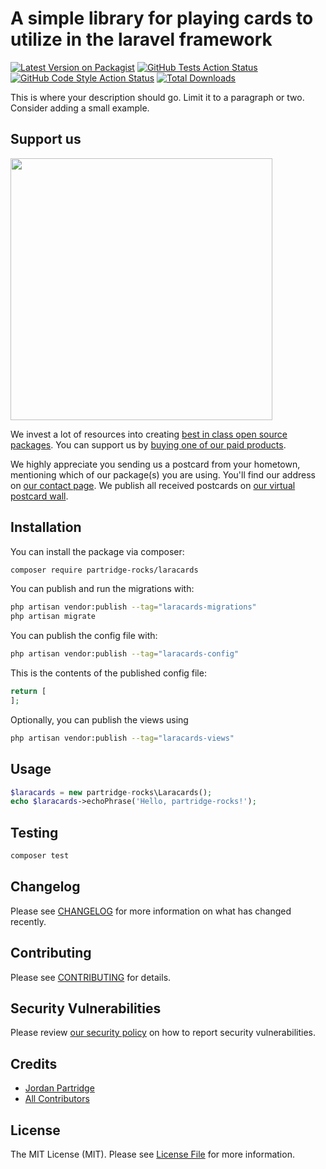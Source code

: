 # A simple library for playing cards to utilize in the laravel framework

[![Latest Version on Packagist](https://img.shields.io/packagist/v/partridge-rocks/laracards.svg?style=flat-square)](https://packagist.org/packages/partridge-rocks/laracards)
[![GitHub Tests Action Status](https://img.shields.io/github/actions/workflow/status/partridge-rocks/laracards/run-tests.yml?branch=main&label=tests&style=flat-square)](https://github.com/partridge-rocks/laracards/actions?query=workflow%3Arun-tests+branch%3Amain)
[![GitHub Code Style Action Status](https://img.shields.io/github/actions/workflow/status/partridge-rocks/laracards/fix-php-code-style-issues.yml?branch=main&label=code%20style&style=flat-square)](https://github.com/partridge-rocks/laracards/actions?query=workflow%3A"Fix+PHP+code+style+issues"+branch%3Amain)
[![Total Downloads](https://img.shields.io/packagist/dt/partridge-rocks/laracards.svg?style=flat-square)](https://packagist.org/packages/partridge-rocks/laracards)

This is where your description should go. Limit it to a paragraph or two. Consider adding a small example.

## Support us

[<img src="https://github-ads.s3.eu-central-1.amazonaws.com/laracards.jpg?t=1" width="419px" />](https://spatie.be/github-ad-click/laracards)

We invest a lot of resources into creating [best in class open source packages](https://spatie.be/open-source). You can support us by [buying one of our paid products](https://spatie.be/open-source/support-us).

We highly appreciate you sending us a postcard from your hometown, mentioning which of our package(s) you are using. You'll find our address on [our contact page](https://spatie.be/about-us). We publish all received postcards on [our virtual postcard wall](https://spatie.be/open-source/postcards).

## Installation

You can install the package via composer:

```bash
composer require partridge-rocks/laracards
```

You can publish and run the migrations with:

```bash
php artisan vendor:publish --tag="laracards-migrations"
php artisan migrate
```

You can publish the config file with:

```bash
php artisan vendor:publish --tag="laracards-config"
```

This is the contents of the published config file:

```php
return [
];
```

Optionally, you can publish the views using

```bash
php artisan vendor:publish --tag="laracards-views"
```

## Usage

```php
$laracards = new partridge-rocks\Laracards();
echo $laracards->echoPhrase('Hello, partridge-rocks!');
```

## Testing

```bash
composer test
```

## Changelog

Please see [CHANGELOG](CHANGELOG.md) for more information on what has changed recently.

## Contributing

Please see [CONTRIBUTING](CONTRIBUTING.md) for details.

## Security Vulnerabilities

Please review [our security policy](../../security/policy) on how to report security vulnerabilities.

## Credits

- [Jordan Partridge](https://github.com/partridge-rocks)
- [All Contributors](../../contributors)

## License

The MIT License (MIT). Please see [License File](LICENSE.md) for more information.
